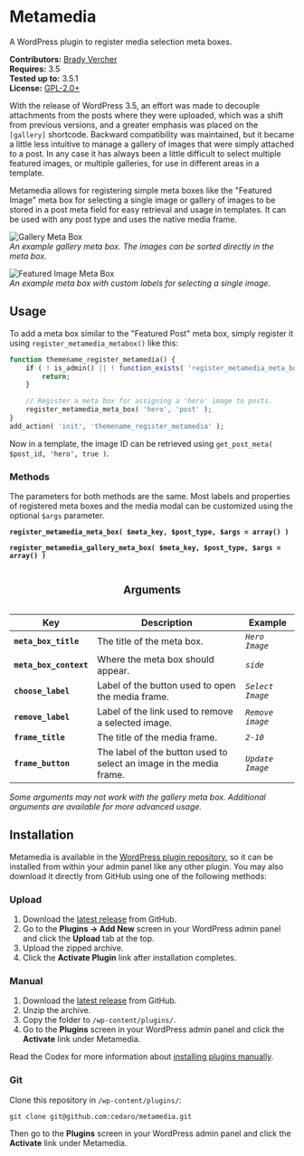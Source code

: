 # Metamedia #

A WordPress plugin to register media selection meta boxes.

__Contributors:__ [Brady Vercher](https://github.com/bradyvercher)  
__Requires:__ 3.5  
__Tested up to:__ 3.5.1  
__License:__ [GPL-2.0+](http://www.gnu.org/licenses/gpl-2.0.html)

With the release of WordPress 3.5, an effort was made to decouple attachments from the posts where they were uploaded, which was a shift from previous versions, and a greater emphasis was placed on the `[gallery]` shortcode. Backward compatibility was maintained, but it became a little less intuitive to manage a gallery of images that were simply attached to a post. In any case it has always been a little difficult to select multiple featured images, or multiple galleries, for use in different areas in a template.

Metamedia allows for registering simple meta boxes like the "Featured Image" meta box for selecting a single image or gallery of images to be stored in a post meta field for easy retrieval and usage in templates. It can be used with any post type and uses the native media frame.

![Gallery Meta Box](https://raw.github.com/cedaro/metamedia/master/screenshot-1.png)  
_An example gallery meta box. The images can be sorted directly in the meta box._

![Featured Image Meta Box](https://raw.github.com/cedaro/metamedia/master/screenshot-2.png)  
_An example meta box with custom labels for selecting a single image._

## Usage ##

To add a meta box similar to the "Featured Post" meta box, simply register it using `register_metamedia_metabox()` like this:

```php
function themename_register_metamedia() {
	if ( ! is_admin() || ! function_exists( 'register_metamedia_meta_box' ) ) {
		return;
	}

	// Register a meta box for assigning a 'hero' image to posts.
	register_metamedia_meta_box( 'hero', 'post' );
}
add_action( 'init', 'themename_register_metamedia' );
```

Now in a template, the image ID can be retrieved using `get_post_meta( $post_id, 'hero', true )`.

### Methods

The parameters for both methods are the same. Most labels and properties of registered meta boxes and the media modal can be customized using the optional `$args` parameter.

__`register_metamedia_meta_box( $meta_key, $post_type, $args = array() )`__

__`register_metamedia_gallery_meta_box( $meta_key, $post_type, $args = array() )`__

<table><caption><h3>Arguments</h3></caption>
  <thead>
    <tr>
      <th>Key</th>
      <th>Description</th>
      <th>Example</th>
    </tr>
  </thead>
  <tbody>
    <tr>
      <td><strong><code>meta_box_title</code></strong></td>
      <td>The title of the meta box.</td>
	  <td><em><code>Hero Image</code></td>
    </tr>
    <tr>
      <td><strong><code>meta_box_context</code></strong></td>
      <td>Where the meta box should appear.</td>
      <td><em><code>side</code></em></td>
    </tr>
	<tr>
		<td><strong><code>choose_label</code></strong></td>
		<td>Label of the button used to open the media frame.</td>
		<td><em><code>Select Image</code></td>
	</tr>
	<tr>
	  <td><strong><code>remove_label</code></strong></td>
	  <td>Label of the link used to remove a selected image.</td>
	  <td><em><code>Remove image</code></em></td>
	</tr>
    <tr>
      <td><strong><code>frame_title</code></strong></td>
      <td>The title of the media frame.</td>
	  <td><em><code>2-10</code></em></td>
    </tr>
	<tr>
	  <td><strong><code>frame_button</code></strong></td>
	  <td>The label of the button used to select an image in the media frame.</td>
	  <td><em><code>Update Image</code></em></td>
	</tr>
  </tbody>
</table>

*Some arguments may not work with the gallery meta box. Additional arguments are available for more advanced usage.*

## Installation ##

Metamedia is available in the [WordPress plugin repository](https://wordpress.org/plugins/metamedia/), so it can be installed from within your admin panel like any other plugin. You may also download it directly from GitHub using one of the following methods:

### Upload ###

1. Download the [latest release](https://github.com/cedaro/metamedia/archive/master.zip) from GitHub.
2. Go to the __Plugins &rarr; Add New__ screen in your WordPress admin panel and click the __Upload__ tab at the top.
3. Upload the zipped archive.
4. Click the __Activate Plugin__ link after installation completes.

### Manual ###

1. Download the [latest release](https://github.com/cedaro/metamedia/archive/master.zip) from GitHub.
2. Unzip the archive.
3. Copy the folder to `/wp-content/plugins/`.
4. Go to the __Plugins__ screen in your WordPress admin panel and click the __Activate__ link under Metamedia.

Read the Codex for more information about [installing plugins manually](http://codex.wordpress.org/Managing_Plugins#Manual_Plugin_Installation).

### Git ###

Clone this repository in `/wp-content/plugins/`:

`git clone git@github.com:cedaro/metamedia.git`

Then go to the __Plugins__ screen in your WordPress admin panel and click the __Activate__ link under Metamedia.

